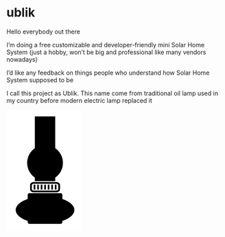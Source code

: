 # ublik

Hello everybody out there

I’m doing a free customizable and developer-friendly mini Solar Home System (just a hobby, won’t be big and
professional like many vendors nowadays) 

I’d like any feedback on things people who understand how Solar Home System supposed to be

I call this project as Ublik. This name come from traditional oil lamp used in my country before modern electric lamp replaced it

![alt tag](https://raw.githubusercontent.com/mekatronik-achmadi/ublik/master/logo/ublik.png)
